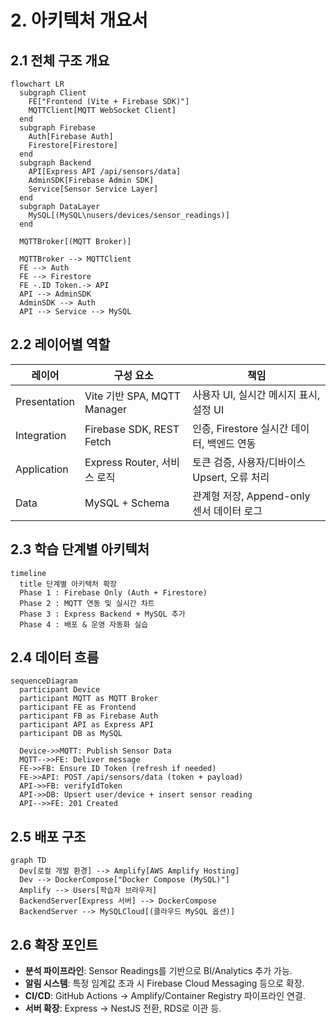 # 2. 아키텍처 개요서

## 2.1 전체 구조 개요
```mermaid
flowchart LR
  subgraph Client
    FE["Frontend (Vite + Firebase SDK)"]
    MQTTClient[MQTT WebSocket Client]
  end
  subgraph Firebase
    Auth[Firebase Auth]
    Firestore[Firestore]
  end
  subgraph Backend
    API[Express API /api/sensors/data]
    AdminSDK[Firebase Admin SDK]
    Service[Sensor Service Layer]
  end
  subgraph DataLayer
    MySQL[(MySQL\nusers/devices/sensor_readings)]
  end

  MQTTBroker[(MQTT Broker)]

  MQTTBroker --> MQTTClient
  FE --> Auth
  FE --> Firestore
  FE -.ID Token.-> API
  API --> AdminSDK
  AdminSDK --> Auth
  API --> Service --> MySQL
```

## 2.2 레이어별 역할
| 레이어 | 구성 요소 | 책임 |
| --- | --- | --- |
| Presentation | Vite 기반 SPA, MQTT Manager | 사용자 UI, 실시간 메시지 표시, 설정 UI |
| Integration | Firebase SDK, REST Fetch | 인증, Firestore 실시간 데이터, 백엔드 연동 |
| Application | Express Router, 서비스 로직 | 토큰 검증, 사용자/디바이스 Upsert, 오류 처리 |
| Data | MySQL + Schema | 관계형 저장, Append-only 센서 데이터 로그 |

## 2.3 학습 단계별 아키텍처
```mermaid
timeline
  title 단계별 아키텍처 확장
  Phase 1 : Firebase Only (Auth + Firestore)
  Phase 2 : MQTT 연동 및 실시간 차트
  Phase 3 : Express Backend + MySQL 추가
  Phase 4 : 배포 & 운영 자동화 실습
```

## 2.4 데이터 흐름
```mermaid
sequenceDiagram
  participant Device
  participant MQTT as MQTT Broker
  participant FE as Frontend
  participant FB as Firebase Auth
  participant API as Express API
  participant DB as MySQL

  Device->>MQTT: Publish Sensor Data
  MQTT-->>FE: Deliver message
  FE->>FB: Ensure ID Token (refresh if needed)
  FE->>API: POST /api/sensors/data (token + payload)
  API->>FB: verifyIdToken
  API->>DB: Upsert user/device + insert sensor reading
  API-->>FE: 201 Created
```

## 2.5 배포 구조
```mermaid
graph TD
  Dev[로컬 개발 환경] --> Amplify[AWS Amplify Hosting]
  Dev --> DockerCompose["Docker Compose (MySQL)"]
  Amplify --> Users[학습자 브라우저]
  BackendServer[Express 서버] --> DockerCompose
  BackendServer --> MySQLCloud[(클라우드 MySQL 옵션)]
```

## 2.6 확장 포인트
- **분석 파이프라인**: Sensor Readings를 기반으로 BI/Analytics 추가 가능.
- **알림 시스템**: 특정 임계값 초과 시 Firebase Cloud Messaging 등으로 확장.
- **CI/CD**: GitHub Actions → Amplify/Container Registry 파이프라인 연결.
- **서버 확장**: Express → NestJS 전환, RDS로 이관 등.
